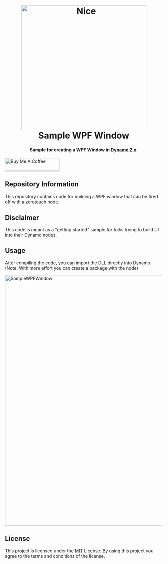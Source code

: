 <h1 align="center">
  <br>
  <img src="https://github.com/johnpierson/DynamoSampleWPFWindow/blob/master/resources/giphy.gif" alt="Nice" width="400">
  <br>
  Sample WPF Window
  <br>

</h1>
<h4 align="center">Sample for creating a WPF Window in <a href="http://dynamobim.org/" target="_blank">Dynamo 2.x</a>.</h4>

<a href="https://www.buymeacoffee.com/j0hnp" target="_blank"><img src="https://www.buymeacoffee.com/assets/img/custom_images/orange_img.png" alt="Buy Me A Coffee" style="height: 41px !important;width: 174px !important;box-shadow: 0px 3px 2px 0px rgba(190, 190, 190, 0.5) !important;-webkit-box-shadow: 0px 3px 2px 0px rgba(190, 190, 190, 0.5) !important;" ></a>

## Repository Information
This repository contains code for building a WPF window that can be fired off with a zerotouch node.

## Disclaimer
This code is meant as a "getting started" sample for folks trying to build UI into their Dynamo nodes.

## Usage
After compiling the code, you can import the DLL directly into Dynamo. (Note: With more effort you can create a package with the node)

<img src="https://github.com/johnpierson/DynamoSampleWPFWindow/blob/master/resources/usage.gif" alt="SampleWPFWindow" width="800">

## License
This project is licensed under the [MIT](https://github.com/johnpierson/DynamoSampleWPFWindow/blob/master/LICENSE) License. By using this project you agree to the terms and conditions of the license.
